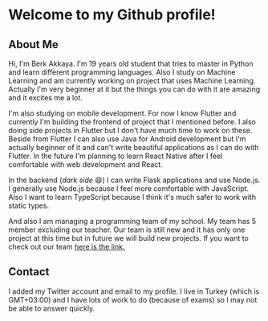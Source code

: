 # Welcome to my Github profile!

## About Me
Hi, I'm Berk Akkaya. I'm 19 years old student that tries to master in Python and learn different programming languages.
Also I study on Machine Learning and am currently working on project that uses Machine Learning.
Actually I'm very beginner at it but the things you can do with it are amazing and it excites me a lot.

I'm also studying on mobile development. For now I know Flutter and currently I'm building the frontend of project
that I mentioned before. I also doing side projects in Flutter but I don't have much time to work on these. Beside
from Flutter I can also use Java for Android development but I'm actually beginner of it and can't write beautiful
applications as I can do with Flutter. In the future I'm planning to learn React Native after I feel comfortable
with web development and React.

In the backend (*dark side* 😄) I can write Flask applications and use Node.js. I generally use Node.js because
I feel more comfortable with JavaScript. Also I want to learn TypeScript because I think it's much safer to
work with static types.

And also I am managing a programming team of my school. My team has 5 member excluding our teacher.
Our team is still new and it has only one project at this time but in future we will build new projects.
If you want to check out our team [here is the link.](https://github.com/dundar-ciloglu-programming-team)

## Contact
I added my Twitter account and email to my profile. I live in Turkey (which is GMT+03:00) and I have lots of
work to do (because of exams) so I may not be able to answer quickly.
